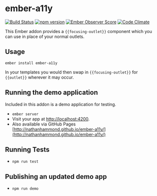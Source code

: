 # ember-a11y

[![Build Status](https://travis-ci.org/nathanhammond/ember-a11y.svg)](https://travis-ci.org/nathanhammond/ember-a11y)
[![npm version](https://badge.fury.io/js/ember-a11y.svg)](http://badge.fury.io/js/ember-a11y)
[![Ember Observer Score](http://emberobserver.com/badges/ember-a11y.svg)](http://emberobserver.com/addons/ember-a11y)
[![Code Climate](https://codeclimate.com/github/nathanhammond/ember-a11y/badges/gpa.svg)](https://codeclimate.com/github/nathanhammond/ember-a11y)

This Ember addon provides a `{{focusing-outlet}}` component which you can use in place of your normal outlets.

## Usage

`ember install ember-a11y`

In your templates you would then swap in `{{focusing-outlet}}` for `{{outlet}}` wherever it may occur.

## Running the demo application

Included in this addon is a demo application for testing.

* `ember server`
* Visit your app at [http://localhost:4200](http://localhost:4200).
* Also available via GitHub Pages [http://nathanhammond.github.io/ember-a11y/](http://nathanhammond.github.io/ember-a11y/)

## Running Tests

* `npm run test`

## Publishing an updated demo app

* `npm run demo`
